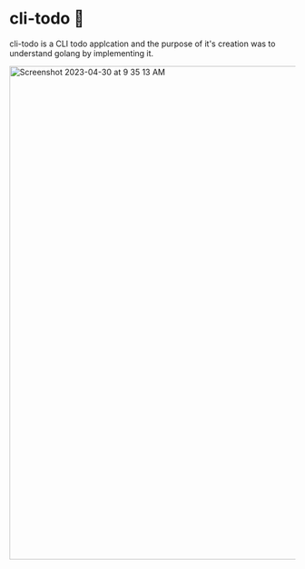 # cli-todo  💼
cli-todo is a CLI todo applcation and the purpose of it's creation was to understand golang by implementing it.

<img width="870" alt="Screenshot 2023-04-30 at 9 35 13 AM" src="https://user-images.githubusercontent.com/62211740/235365155-755df511-372a-4963-8ea3-4ebfb8f1a9d5.png">
